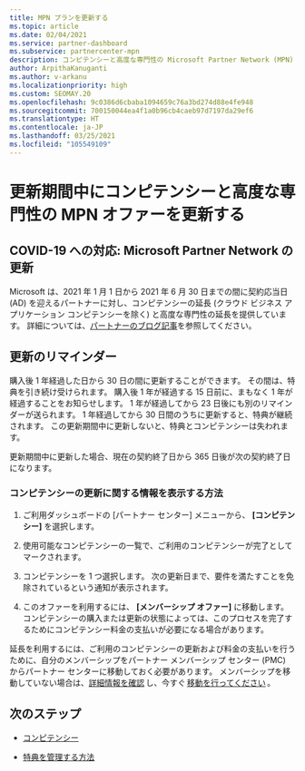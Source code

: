 ```yaml
---
title: MPN プランを更新する
ms.topic: article
ms.date: 02/04/2021
ms.service: partner-dashboard
ms.subservice: partnercenter-mpn
description: コンピテンシーと高度な専門性の Microsoft Partner Network (MPN) オファーを更新します。購入後 1 年経過した翌日から更新期間が始まります。
author: ArpithaKanuganti
ms.author: v-arkanu
ms.localizationpriority: high
ms.custom: SEOMAY.20
ms.openlocfilehash: 9c0386d6cbaba1094659c76a3bd274d88e4fe948
ms.sourcegitcommit: 700150044ea4f1a0b96cb4caeb97d7197da29ef6
ms.translationtype: HT
ms.contentlocale: ja-JP
ms.lasthandoff: 03/25/2021
ms.locfileid: "105549109"
---
```

# <a name="renew-your-mpn-offers-for-competencies-and-advanced-specializations-during-the-renewal-window"></a>更新期間中にコンピテンシーと高度な専門性の MPN オファーを更新する

## <a name="responding-to-covid-19-microsoft-partner-network-update"></a>COVID-19 への対応: Microsoft Partner Network の更新

Microsoft は、2021 年 1 月 1 日から 2021 年 6 月 30 日までの間に契約応当日 (AD) を迎えるパートナーに対し、コンピテンシーの延長 (クラウド ビジネス アプリケーション コンピテンシーを除く) と高度な専門性の延長を提供しています。 詳細については、[パートナーのブログ記事](https://blogs.partner.microsoft.com/mpn/responding-to-covid-19-microsoft-partner-network/)を参照してください。

## <a name="renewal-reminders"></a>更新のリマインダー

購入後 1 年経過した日から 30 日の間に更新することができます。 その間は、特典を引き続け受けられます。 購入後 1 年が経過する 15 日前に、まもなく 1 年が経過することをお知らせします。 1 年が経過してから 23 日後にも別のリマインダーが送られます。 1 年経過してから 30 日間のうちに更新すると、特典が継続されます。 この更新期間中に更新しないと、特典とコンピテンシーは失われます。

更新期間中に更新した場合、現在の契約終了日から 365 日後が次の契約終了日になります。

### <a name="how-to-view-competency-renewal-information"></a>コンピテンシーの更新に関する情報を表示する方法

1. ご利用ダッシュボードの [パートナー センター] メニューから、 **[コンピテンシー]** を選択します。  

2. 使用可能なコンピテンシーの一覧で、ご利用のコンピテンシーが完了としてマークされます。  

3. コンピテンシーを 1 つ選択します。 次の更新日まで、要件を満たすことを免除されているという通知が表示されます。

4. このオファーを利用するには、 **[メンバーシップ オファー]** に移動します。 コンピテンシーの購入または更新の状態によっては、このプロセスを完了するためにコンピテンシー料金の支払いが必要になる場合があります。

延長を利用するには、ご利用のコンピテンシーの更新および料金の支払いを行うために、自分のメンバーシップをパートナー メンバーシップ センター (PMC) からパートナー センターに移動しておく必要があります。 メンバーシップを移動していない場合は、[詳細情報を確認](prepare-pmc-pc-migration.md) し、今すぐ [移動を行ってください](https://partners.microsoft.com/partnerprogram/Welcome.aspx) 。  

## <a name="next-steps"></a>次のステップ

- [コンピテンシー](learn-about-competencies.md)

- [特典を管理する方法](manage-your-partner-network-benefits.md)

